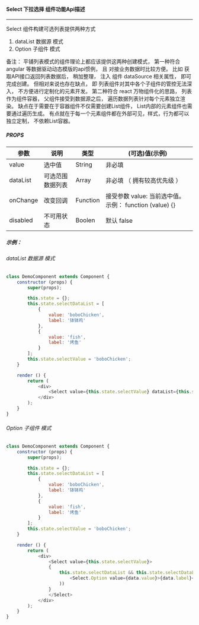 #### Select 下拉选择 组件功能Api描述

-----------

Select 组件构建可选列表提供两种方式
1. dataList 数据源 模式
2. Option 子组件 模式 

备注：
平铺列表模式的组件理论上都应该提供这两种创建模式，
第一种符合 angular 等数据驱动动态模版的api惯例， 且 对接业务数据时比较方便。 比如 获取API接口返回列表数据后， 稍加整理， 注入 组件 dataSource 相关属性， 即可完成创建。
但相对来说也存在缺点， 即 列表组件对其中各个子组件的管控无法深入， 不方便进行定制化的元素开发。
第二种符合 react 万物组件化的思路， 列表作为组件容器， 父组件接受到数据源之后， 遍历数据列表针对每个元素独立渲染。 缺点在于需要在于容器组件不仅需要创建List组件， List内部的元素组件也需要通过遍历生成。 有点就在于每一个元素组件都在外部可见，样式，行为都可以独立定制， 不依赖List容器。


##### PROPS

|  参数   | 说明  | 类型 | (可选)值(示例) |
|  ----  | ----  | ---- | ---- |
| value | 选中值 | String | 非必填 |
| dataList  | 可选范围数据列表 | Array | 非必填 （ 拥有较高优先级 ） |
| onChange | 改变回调 | Function | 接受参数 value: 当前选中值。 示例： function (value) {} |
| disabled | 不可用状态 | Boolen | 默认 false |



##### 示例：

###### dataList 数据源 模式
```javascript
class DemoComponent extends Component {
    constructor (props) {
        super(props);

        this.state = {};
        this.state.selectDataList = [
            {
                value: 'boboChicken',
                label: '钵钵鸡'
            },
            {
                value: 'fish',
                label: '烤鱼'
            }
        ];
        this.state.selectValue = 'boboChicken';
    }

    render () {
        return (
            <div>
                <Select value={this.state.selectValue} dataList={this.state.selectDataList}></Select>
            </div>
        );
    }
}
```

###### Option 子组件 模式
```javascript
class DemoComponent extends Component {
    constructor (props) {
        super(props);

        this.state = {};
        this.state.selectDataList = [
            {
                value: 'boboChicken',
                label: '钵钵鸡'
            },
            {
                value: 'fish',
                label: '烤鱼'
            }
        ];
        this.state.selectValue = 'boboChicken';
    }

    render () {
        return (
            <div>
                <Select value={this.state.selectValue}>
                {
                    this.state.selectDataList && this.state.selectDataList.map(data => (
                        <Select.Option value={data.value}>{data.label}</Select.Option>
                    ))
                }
                </Select>
            </div>
        );
    }
}
```
